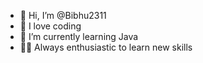 - 👋 Hi, I’m @Bibhu2311
- 👀 I love coding
- 🌱 I’m currently learning Java
- 👨‍💻 Always enthusiastic to learn new skills

<!---
Bibhu2311/Bibhu2311 is a ✨ special ✨ repository because its `README.md` (this file) appears on your GitHub profile.
You can click the Preview link to take a look at your changes.
--->

